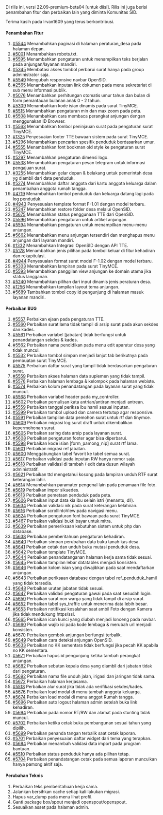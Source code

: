 Di rilis ini, versi 22.09-premium-beta04 [untuk diisi]. Rilis ini juga berisi penambahan fitur dan perbaikan lain yang diminta Komunitas SID.

Terima kasih pada Irvan1609 yang terus berkontribusi.

#### Penambahan Fitur
1. [#5544](https://github.com/OpenSID/OpenSID/issues/5544) Menambahkan paginasi di halaman peraturan_desa pada halaman depan.
2. [#5001](https://github.com/OpenSID/OpenSID/issues/5001) Menambahkan robots.txt.
3. [#5595](https://github.com/OpenSID/OpenSID/issues/5595) Menambahkan pengaturan untuk menampilkan teks berjalan pada anjungan/layanan mandiri.
4. [#5345](https://github.com/OpenSID/OpenSID/issues/5345) Membatasi akses tombol perbarui surat hanya pada group administrator saja.
5. [#5549](https://github.com/OpenSID/OpenSID/issues/5549) Mengubah responsive navbar OpenSID.
6. [#2565](https://github.com/OpenSID/OpenSID/issues/2565) Menambahkan inputan link dokumen pada menu sekretariat di sub menu informasi publik.
7. [#5076](https://github.com/OpenSID/OpenSID/issues/5076) Menambahkan perhitungan otomatis umur tahun dan bulan di form pemantauan bulanan anak 0 - 2 tahun.
8. [#5309](https://github.com/OpenSID/OpenSID/issues/5309) Menambahkan kode isian dinamis pada surat TinyMCE.
9. [#5515](https://github.com/OpenSID/OpenSID/issues/5515) Menambahkan pengaturan min dan max zoom pada peta.
10. [#5508](https://github.com/OpenSID/OpenSID/issues/5508) Menambahkan cara membaca perangkat anjungan dengan menggunakan ID Browser.
11. [#5563](https://github.com/OpenSID/OpenSID/issues/5563) Menambahkan tombol peninjauan surat pada pengaturan surat TinyMCE.
12. [#1325](https://github.com/OpenSID/premium/issues/1325) Penyesuaian footer TTE bawaan sistem pada surat TinyMCE.
13. [#5296](https://github.com/OpenSID/OpenSID/issues/5296) Menambahkan pencarian spesifik penduduk berdasarkan umur.
14. [#5555](https://github.com/OpenSID/OpenSID/issues/5555) Menambahkan font bookman old style ke pengaturan surat TinyMCE.
15. [#5297](https://github.com/OpenSID/OpenSID/issues/5297) Menambahkan pengaturan dimensi logo.
16. [#5538](https://github.com/OpenSID/OpenSID/issues/5538) Menambahkan pengaturan pesan telegram untuk informasi pengajuan surat.
17. [#3255](https://github.com/OpenSID/OpenSID/issues/3255) Menambahkan gelar depan & belakang untuk pemerintah desa yg diambil dari data penduduk.
18. [#5274](https://github.com/OpenSID/OpenSID/issues/5274) Menambahkan daftar anggota dari kartu anggota keluarga dalam penambahan anggota rumah tangga.
19. [#4719](https://github.com/OpenSID/OpenSID/issues/4719) Menambahkan tombol penduduk dan keluarga datang lagi pada log penduduk.
20. [#4943](https://github.com/OpenSID/OpenSID/issues/4943) Penyesuaian template format F-1.01 dengan model terbaru.
21. [#5247](https://github.com/OpenSID/OpenSID/issues/5247) Menambahkan restore folder desa melalui OpenSID.
22. [#5675](https://github.com/OpenSID/OpenSID/issues/5675) Menambahkan status penggunaan TTE dari OpenSID.
23. [#5596](https://github.com/OpenSID/OpenSID/issues/5596) Menambahkan pengaturan untuk artikel anjungan.
24. [#5594](https://github.com/OpenSID/OpenSID/issues/5594) Menambahkan pengaturan untuk menampilkan menu-menu anjungan.
25. [#5662](https://github.com/OpenSID/OpenSID/issues/5662) Menambahkan menu anjungan tersendiri dan menghapus menu anjungan dari layanan mandiri.
26. [#1332](https://github.com/OpenSID/premium/issues/1332) Menambahkan Integrasi OpenSID dengan API TTE.
27. [#5178](https://github.com/OpenSID/OpenSID/issues/5178) Menambahkan jenis pilihan pada tombol keluar di fitur kehadiran dan rekapitulasi.
28. [#4944](https://github.com/OpenSID/OpenSID/issues/4944) Penyesuaian format surat model F-1.02 dengan model terbaru.
29. [#5303](https://github.com/OpenSID/OpenSID/issues/5303) Menambahkan lampiran pada surat TinyMCE.
30. [#5593](https://github.com/OpenSID/OpenSID/issues/5593) Menambahkan panggilan view anjungan ke domain utama jika status langganan.
31. [#5240](https://github.com/OpenSID/OpenSID/issues/5240) Menambahkan pilihan dari input dinamis jenis peraturan desa.
32. [#1256](https://github.com/OpenSID/premium/issues/1256) Menambahkan tampilan layout tema anjungan.
33. [#5689](https://github.com/OpenSID/OpenSID/issues/5689) Tambahkan tombol copy id pengunjung di halaman masuk layanan mandiri.

#### Perbaikan BUG

1. [#5557](https://github.com/OpenSID/OpenSID/issues/5557) Perbaikan ejaan pada pengaturan TTE.
2. [#5560](https://github.com/OpenSID/OpenSID/issues/5560) Perbaikan surat lama tidak tampil di arsip surat pada akun sekdes dan kades.
3. [#5561](https://github.com/OpenSID/OpenSID/issues/5561) Perbaikan variabel [jabatan] tidak berfungsi untuk penandatangan sekdes & kades.
4. [#5562](https://github.com/OpenSID/OpenSID/issues/5562) Perbaikan nama pendidikan pada menu edit aparatur desa yang tidak muncul.
5. [#5532](https://github.com/OpenSID/OpenSID/issues/5532) Perbaikan tombol simpan menjadi lanjut tab berikutnya pada pembuatan surat TinyMCE.
6. [#5575](https://github.com/OpenSID/OpenSID/issues/5575) Perbaikan daftar surat yang tampil tidak berdasarkan pengaturan surat.
7. [#5559](https://github.com/OpenSID/OpenSID/issues/5559) Perbaikan akses halaman data suplemen yang tidak tampil.
8. [#5576](https://github.com/OpenSID/OpenSID/issues/5576) Perbaikan halaman lembaga & kelompok pada halaman webiste.
9. [#5574](https://github.com/OpenSID/OpenSID/issues/5574) Perbaikan kolom penandatangan pada layanan surat yang tidak muncul.
10. [#5568](https://github.com/OpenSID/OpenSID/issues/5568) Perbaikan variabel header pada my_controller.
11. [#5602](https://github.com/OpenSID/OpenSID/issues/5602) Perbaikan pernulisan kata antrian/antiran menjadi antrean.
12. [#5559](https://github.com/OpenSID/OpenSID/issues/5559) Perbaikan tanggal periksa ibu hamil sesuai inputan.
13. [#5599](https://github.com/OpenSID/OpenSID/issues/5599) Perbaikan tombol upload dan camera tertutup agar responsive.
14. [#5591](https://github.com/OpenSID/OpenSID/issues/5591) Perbaikan tampilan data pemohon surat untuk rtf dan tinymce.
15. [#5609](https://github.com/OpenSID/OpenSID/issues/5609) Perbaikan migrasi log surat draft untuk dikembalikan kepermohonan surat.
16. [#5605](https://github.com/OpenSID/OpenSID/issues/5605) Perbaikan saring data arsip pada layanan surat.
17. [#5608](https://github.com/OpenSID/OpenSID/issues/5608) Perbaikan pengaturan footer agar bisa diperbarui.
18. [#5598](https://github.com/OpenSID/OpenSID/issues/5598) Perbaikan kode isian [form_pamong_nip] surat rtf lama.
19. [#5601](https://github.com/OpenSID/OpenSID/issues/5601) Perbaikan migrasi ref jabatan.
20. [#5600](https://github.com/OpenSID/OpenSID/issues/5600) Menggabungkan tabel favorit ke tabel semua surat.
21. [#5617](https://github.com/OpenSID/OpenSID/issues/5617) Perbaikan validasi pada inputan RW hanya nomor saja.
22. [#5618](https://github.com/OpenSID/OpenSID/issues/5618) Perbaikan validasi di tambah / edit data dusun wilayah administratif.
23. [#5621](https://github.com/OpenSID/OpenSID/issues/5621) Perbaikan ttd mengetahui kosong pada lampiran unduh RTF surat keterangan lahir.
24. [#5614](https://github.com/OpenSID/OpenSID/issues/5614) Menambahkan paramater pengenal lain pada penamaan file foto.
25. [#5619](https://github.com/OpenSID/OpenSID/issues/5619) Perbaikan impor sikuedes.
26. [#5613](https://github.com/OpenSID/OpenSID/issues/5613) Perbaikan pemetaan penduduk pada peta.
27. [#5606](https://github.com/OpenSID/OpenSID/issues/5606) Perbaikan input data kia ibu selain istri (menantu, dll).
28. [#5634](https://github.com/OpenSID/OpenSID/issues/5634) Perbaikan validasi nik pada surat keterangan kelahiran.
29. [#5616](https://github.com/OpenSID/OpenSID/issues/5616) Perbaikan scrollIntoView pada navigasi menu.
30. [#5624](https://github.com/OpenSID/OpenSID/issues/5624) Perbaikan pengaturan font bawaan pada surat TinyMCE.
31. [#5467](https://github.com/OpenSID/OpenSID/issues/5467) Perbaikan validasi bukti bayar untuk mitra.
33. [#5639](https://github.com/OpenSID/OpenSID/issues/5639) Perbaikan pemeriksaan kebutuhan sistem untuk php dan database.
34. [#5638](https://github.com/OpenSID/OpenSID/issues/5638) Perbaikan pemberitahuan pengaturan kehadiran.
35. [#5640](https://github.com/OpenSID/OpenSID/issues/5640) Perbaikan simpan perubahan data buku tanah kas desa.
36. [#5641](https://github.com/OpenSID/OpenSID/issues/5641) Perbaikan cetak dan unduh buku mutasi penduduk desa.
37. [#5642](https://github.com/OpenSID/OpenSID/issues/5642) Perbaikan template TinyMCE.
38. [#5644](https://github.com/OpenSID/OpenSID/issues/5644) Perbaikan penandatanganan halaman kerja sama tidak sesuai.
39. [#5645](https://github.com/OpenSID/OpenSID/issues/5645) Perbaikan tampilan lebar datatables menjadi konsisten.
40. [#5646](https://github.com/OpenSID/OpenSID/issues/5646) Perbaikan kolom isian yang diwajibkan pada saat mendaftarkan anjungan.
41. [#5643](https://github.com/OpenSID/OpenSID/issues/5643) Perbaikan periksaan database dengan tabel ref_penduduk_hamil yang tidak tersedia.
42. [#5648](https://github.com/OpenSID/OpenSID/issues/5648) Perbaikan urutan jabatan tidak sesuai.
43. [#5647](https://github.com/OpenSID/OpenSID/issues/5647) Perbaikan validasi pengaturan gawai pada saat sesudah login.
44. [#5650](https://github.com/OpenSID/OpenSID/issues/5650) Perbaikan surat non warga yang tidak tampil di arsip surat.
45. [#5652](https://github.com/OpenSID/OpenSID/issues/5652) Perbaikan tabel sys_traffic untuk menerima data lebih besar.
46. [#5653](https://github.com/OpenSID/OpenSID/issues/5653) Perbaikan notifikasi kesalahan saat ambil Foto dengan Kamera jika tidak mendukung https/ssl.
47. [#5665](https://github.com/OpenSID/OpenSID/issues/5665) Perbaikan icon kunci yang diubah menjadi lonceng pada navbar.
48. [#5660](https://github.com/OpenSID/OpenSID/issues/5660) Perbaikan wajib isi pada kode lembaga & merubah url menjadi konsisten.
49. [#5670](https://github.com/OpenSID/OpenSID/issues/5670) Perbaikan gembok anjungan berfungsi terbalik.
50. [#5649](https://github.com/OpenSID/OpenSID/issues/5649) Perbaikan cara deteksi anjungan OpenSID.
51. [#5633](https://github.com/OpenSID/OpenSID/issues/5633) Perbaikan no KK sementara tidak berfungsi jika pecah KK apabila no KK sementara.
52. [#5671](https://github.com/OpenSID/OpenSID/issues/5671) Perbaikan hapus id pengunjung ketika tambah perangkat anjungan.
53. [#5682](https://github.com/OpenSID/OpenSID/issues/5682) Perbaikan sebutan kepala desa yang diambil dari jabatan tidak dari pengaturan.
54. [#5692](https://github.com/OpenSID/OpenSID/issues/5692) Perbaikan nama file unduh jalan, irigasi dan jaringan tidak sama.
55. [#5672](https://github.com/OpenSID/OpenSID/issues/5672) Perbaikan halaman kerjasama.
56. [#5518](https://github.com/OpenSID/OpenSID/issues/5518) Perbaikan alur surat jika tidak ada verifikasi sekdes/kades.
57. [#5676](https://github.com/OpenSID/OpenSID/issues/5676) Perbaikan load modal di menu tambah anggota keluarga.
58. [#5674](https://github.com/OpenSID/OpenSID/issues/5674) Perbaikan load modal di menu anggot Rumah tangga.
59. [#5696](https://github.com/OpenSID/OpenSID/issues/5696) Perbaikan auto logout halaman admin setelah  buka link kehadiran.
60. [#5694](https://github.com/OpenSID/OpenSID/issues/5694) Perbaikan pada nomor RT/RW dan alamat pada stunting tidak muncul.
61. [#5702](https://github.com/OpenSID/OpenSID/issues/5702) Perbaikan ketika cetak buku pembangunan sesuai tahun yang dipilih.
62. [#5699](https://github.com/OpenSID/OpenSID/issues/5699) Perbaikan penanda tangan terbalik saat cetak laporan.
63. [#5701](https://github.com/OpenSID/OpenSID/issues/5701) Perbaikan penyesuaian daftar widget dari tema yang terapkan.
64. [#5684](https://github.com/OpenSID/OpenSID/issues/5684) Perbaikan menambah validasi data import pada program bantuan.
65. [#5510](https://github.com/OpenSID/OpenSID/issues/5510) Perbaikan status penduduk hanya ada pilihan tetap.
66. [#5704](https://github.com/OpenSID/OpenSID/issues/5704) Perbaikan penandatangan cetak pada semua laporan munculkan hanya pamong aktif saja.

#### Perubahan Teknis
1. Perbaikan teks pemberitahuan kerja sama.
2. Jalankan bersihkan cache setiap kali lakukan migrasi.
3. Hapus var_dump pada menu lihat profil.
4. Ganti package box/spout menjadi openspout/openspout.
5. Sesuaikan asset pada halaman admin.
